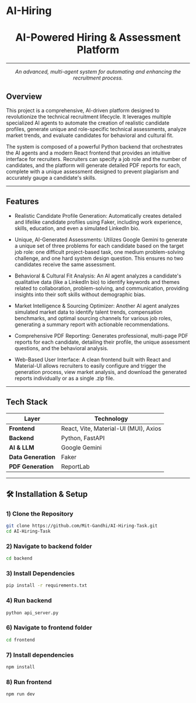 # AI-Hiring

<h1 align="center">AI-Powered Hiring & Assessment Platform</h1>

---

<p align="center">
<em>An advanced, multi-agent system for automating and enhancing the recruitment process.</em>
</p>

## Overview

This project is a comprehensive, AI-driven platform designed to revolutionize the technical recruitment lifecycle. It leverages multiple specialized AI agents to automate the creation of realistic candidate profiles, generate unique and role-specific technical assessments, analyze market trends, and evaluate candidates for behavioral and cultural fit.

The system is composed of a powerful Python backend that orchestrates the AI agents and a modern React frontend that provides an intuitive interface for recruiters. Recruiters can specify a job role and the number of candidates, and the platform will generate detailed PDF reports for each, complete with a unique assessment designed to prevent plagiarism and accurately gauge a candidate's skills.

---

## Features

- Realistic Candidate Profile Generation: Automatically creates detailed and lifelike candidate profiles using Faker, including work experience, skills, education, and even a simulated LinkedIn bio.

- Unique, AI-Generated Assessments: Utilizes Google Gemini to generate a unique set of three problems for each candidate based on the target job role: one difficult project-based task, one medium problem-solving challenge, and one hard system design question. This ensures no two candidates receive the same assessment.

- Behavioral & Cultural Fit Analysis: An AI agent analyzes a candidate's qualitative data (like a LinkedIn bio) to identify keywords and themes related to collaboration, problem-solving, and communication, providing insights into their soft skills without demographic bias.

- Market Intelligence & Sourcing Optimizer: Another AI agent analyzes simulated market data to identify talent trends, compensation benchmarks, and optimal sourcing channels for various job roles, generating a summary report with actionable recommendations.

- Comprehensive PDF Reporting: Generates professional, multi-page PDF reports for each candidate, detailing their profile, the unique assessment questions, and the behavioral analysis.

- Web-Based User Interface: A clean frontend built with React and Material-UI allows recruiters to easily configure and trigger the generation process, view market analysis, and download the generated reports individually or as a single .zip file.

---

## Tech Stack

| Layer | Technology |
|-------|------------|
| **Frontend** | React, Vite, Material-UI (MUI), Axios |
| **Backend** | Python, FastAPI |
| **AI & LLM** | Google Gemini |
| **Data Generation** | Faker |
| **PDF Generation** | ReportLab |

---

## 🛠 Installation & Setup

### 1) Clone the Repository

```bash
git clone https://github.com/Mit-Gandhi/AI-Hiring-Task.git
cd AI-Hiring-Task
```
### 2) Navigate to backend folder

```bash
cd backend
```

### 3) Install Dependencies

```bash
pip install -r requirements.txt
```

### 4) Run backend

```bash
python api_server.py
```

### 6) Navigate to frontend folder

```bash
cd frontend
```

### 7) Install dependencies

```bash
npm install
```

### 8) Run frontend

```bash
npm run dev
```
